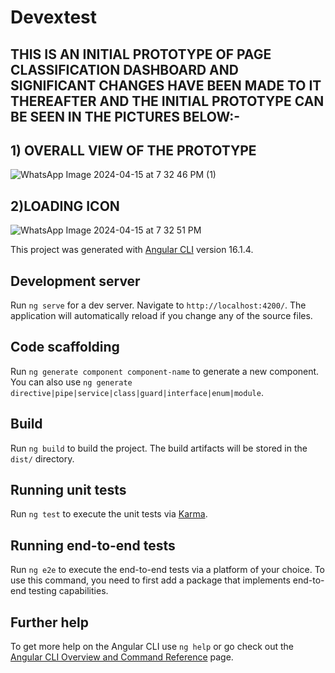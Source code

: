 # Devextest

## THIS IS AN INITIAL PROTOTYPE OF PAGE CLASSIFICATION DASHBOARD AND SIGNIFICANT CHANGES HAVE BEEN MADE TO IT THEREAFTER AND THE INITIAL PROTOTYPE CAN BE SEEN IN THE PICTURES BELOW:-

## 1) OVERALL VIEW OF THE PROTOTYPE
![WhatsApp Image 2024-04-15 at 7 32 46 PM (1)](https://github.com/RudrarajuAsrithVarma/Dashboard/assets/98108770/41e66a28-3ffd-4750-b36e-429b8ebfe287)

## 2)LOADING ICON

![WhatsApp Image 2024-04-15 at 7 32 51 PM](https://github.com/RudrarajuAsrithVarma/Dashboard/assets/98108770/fdabb73f-a475-4530-b2aa-d63a8533feb3)


This project was generated with [Angular CLI](https://github.com/angular/angular-cli) version 16.1.4.

## Development server

Run `ng serve` for a dev server. Navigate to `http://localhost:4200/`. The application will automatically reload if you change any of the source files.

## Code scaffolding

Run `ng generate component component-name` to generate a new component. You can also use `ng generate directive|pipe|service|class|guard|interface|enum|module`.

## Build

Run `ng build` to build the project. The build artifacts will be stored in the `dist/` directory.

## Running unit tests

Run `ng test` to execute the unit tests via [Karma](https://karma-runner.github.io).

## Running end-to-end tests

Run `ng e2e` to execute the end-to-end tests via a platform of your choice. To use this command, you need to first add a package that implements end-to-end testing capabilities.

## Further help

To get more help on the Angular CLI use `ng help` or go check out the [Angular CLI Overview and Command Reference](https://angular.io/cli) page.
